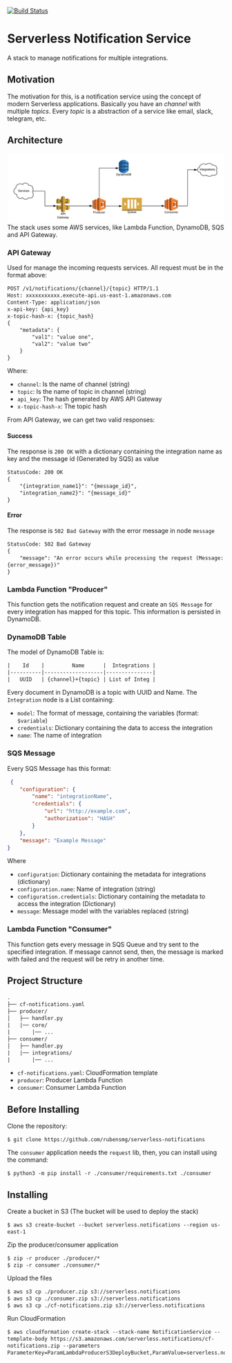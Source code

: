 [![Build Status](https://semaphoreci.com/api/v1/rubensmg/serverless-notification/branches/master/badge.svg)](https://semaphoreci.com/rubensmg/serverless-notification)

# Serverless Notification Service
A stack to manage notifications for multiple integrations.

## Motivation
The motivation for this, is a notification service using the concept of modern Serverless applications. Basically you have an *channel* with multiple *topics*. Every *topic* is a abstraction of a service like email, slack, telegram, etc.

## Architecture
![Architecture](./arch.png)
The stack uses some AWS services, like Lambda Function, DynamoDB, SQS and API Gateway.

### API Gateway
Used for manage the incoming requests services. All request must be in the format above:

```shell
POST /v1/notifications/{channel}/{topic} HTTP/1.1
Host: xxxxxxxxxxx.execute-api.us-east-1.amazonaws.com
Content-Type: application/json
x-api-key: {api_key}
x-topic-hash-x: {topic_hash}
{
    "metadata": {
        "val1": "value one",
        "val2": "value two"
    }
}
```

Where:

- `channel`: Is the name of channel (string)
- `topic`: Is the name of topic in channel (string)
- `api_key`: The hash generated by AWS API Gateway
- `x-topic-hash-x`: The topic hash

From API Gateway, we can get two valid responses:

#### Success
The response is `200 OK` with a dictionary containing the integration name as key and the message id (Generated by SQS) as value

```shell
StatusCode: 200 OK
{
    "{integration_name1}": "{message_id}",
    "integration_name2}": "{message_id}"
}
```

#### Error
The response is `502 Bad Gateway` with the error message in node `message`

```shell
StatusCode: 502 Bad Gateway
{
    "message": "An error occurs while processing the request (Message: {error_message})"
}
```

### Lambda Function "Producer"
This function gets the notification request and create an `SQS Message` for every integration has mapped for this topic. This information is persisted in DynamoDB.

### DynamoDB Table

The model of DynamoDB Table is:

    |    Id    |         Name      |  Integrations |
    |----------|-------------------|---------------|
    |   UUID   | {channel}+{topic} | List of Integ |

Every document in DynamoDB is a topic with UUID and Name. The `Integration` node is a List containing:

- `model`: The format of message, containing the variables (format: `$variable`)
- `credentials`: Dictionary containing the data to access the integration
- `name`: The name of integration

### SQS Message
Every SQS Message has this format:

```json
 {
    "configuration": {
        "name": "integrationName",
        "credentials": {
            "url": "http://example.com",
            "authorization": "HASH"
        }
    },
    "message": "Example Message"
}
```

Where

- `configuration`: Dictionary containing the metadata for integrations (dictionary)
- `configuration.name`: Name of integration (string)
- `configuration.credentials`: Dictionary containing the metadata to access the integration (Dictionary)
- `message`: Message model with the variables replaced (string)

### Lambda Function "Consumer"
This function gets every message in SQS Queue and try sent to the specified integration.
If message cannot send, then, the message is marked with failed and the request will be retry in another time.

## Project Structure

    .
    ├── cf-notifications.yaml
    ├── producer/
    │   ├── handler.py
    |   |── core/
    |       |── ...
    ├── consumer/
    │   ├── handler.py
    |   |── integrations/
    |       |── ...

- `cf-notifications.yaml`: CloudFormation template
- `producer`: Producer Lambda Function
- `consumer`: Consumer Lambda Function

## Before Installing

Clone the repository:

```shell
$ git clone https://github.com/rubensmg/serverless-notifications
```

The `consumer` application needs the `request` lib, then, you can install using the command:

```shell
$ python3 -m pip install -r ./consumer/requirements.txt ./consumer
```

## Installing

Create a bucket in S3 (The bucket will be used to deploy the stack)

```shell
$ aws s3 create-bucket --bucket serverless.notifications --region us-east-1
```

Zip the producer/consumer application

```shell
$ zip -r producer ./producer/*
$ zip -r consumer ./consumer/* 
```

Upload the files

```shell
$ aws s3 cp ./producer.zip s3://serverless.notifications
$ aws s3 cp ./consumer.zip s3://serverless.notifications
$ aws s3 cp ./cf-notifications.zip s3://serverless.notifications
```

Run CloudFormation

```shell
$ aws cloudformation create-stack --stack-name NotificationService --template-body https://s3.amazonaws.com/serverless.notifications/cf-notifications.zip --parameters ParameterKey=ParamLambdaProducerS3DeployBucket,ParamValue=serverless.notifications,ParamKey=ParamLambdaProducerS3DeployKey,ParamValue=producer.zip,ParamKey=ParamLambdaProducerMemory,ParameterValue=128,ParamKey=ParamLambdaProducerTimeout,ParamValue=ParamKey=ParamLambdaConsumerS3DeployBucket,ParamValue=serverless.notifications,ParamKey=ParamLambdaConsumerS3DeployKey,ParamValue=consumer.zip,ParamKey=ParamLambdaConsumerMemory,ParamValue=128,ParamKey=ParamLambdaConsumerTimeout,ParamValue=1,ParamKey=ParamWriteCapacityUnitsTopic,ParamValue=1,ParamKey=ParamReadCapacityUnitsTopic,ParamValue=1
```
